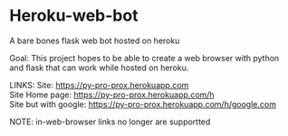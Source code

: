 # Heroku-web-bot
A bare bones flask web bot hosted on heroku

Goal:
This project hopes to be able to create a web browser with python and flask that can work while hosted on heroku.

LINKS: 
Site: https://py-pro-prox.herokuapp.com                     
Site Home page: https://py-pro-prox.herokuapp.com/h                     
Site but with google: https://py-pro-prox.herokuapp.com/h/google.com


NOTE: in-web-browser links no longer are supportted 
